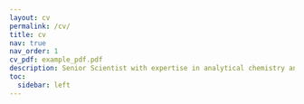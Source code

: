 ```yaml
---
layout: cv
permalink: /cv/
title: cv
nav: true
nav_order: 1
cv_pdf: example_pdf.pdf
description: Senior Scientist with expertise in analytical chemistry and data science. Passionate about transforming scientific data into actionable insights to drive innovation.
toc:
  sidebar: left
---
```

